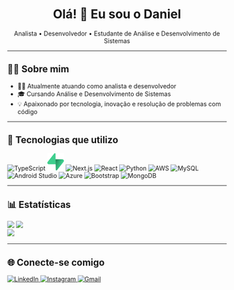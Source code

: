 <h1 align="center">Olá! 👋 Eu sou o Daniel</h1>

<p align="center">
  Analista • Desenvolvedor • Estudante de Análise e Desenvolvimento de Sistemas
</p>

---

## 🧑‍💻 Sobre mim

- 👨‍💼 Atualmente atuando como analista e desenvolvedor
- 🎓 Cursando Análise e Desenvolvimento de Sistemas
- 💡 Apaixonado por tecnologia, inovação e resolução de problemas com código

---

## 🚀 Tecnologias que utilizo

<div align="left">
  <img src="https://cdn.jsdelivr.net/gh/devicons/devicon/icons/typescript/typescript-original.svg" height="40" alt="TypeScript" />
  <img src="https://raw.githubusercontent.com/supabase/supabase/master/apps/www/public/images/supabase-logo-icon.svg" height="40" alt="Supabase logo" />
  <img src="https://cdn.jsdelivr.net/gh/devicons/devicon/icons/nextjs/nextjs-original.svg" height="40" alt="Next.js" />
  <img src="https://cdn.jsdelivr.net/gh/devicons/devicon/icons/react/react-original.svg" height="40" alt="React" />
  <img src="https://cdn.jsdelivr.net/gh/devicons/devicon/icons/python/python-original.svg" height="40" alt="Python" />
  <img src="https://skillicons.dev/icons?i=aws" height="40" alt="AWS" />
  <img src="https://skillicons.dev/icons?i=mysql" height="40" alt="MySQL" />
  <img src="https://skillicons.dev/icons?i=androidstudio" height="40" alt="Android Studio" />
  <img src="https://skillicons.dev/icons?i=azure" height="40" alt="Azure" />
  <img src="https://skillicons.dev/icons?i=bootstrap" height="40" alt="Bootstrap" />
  <img src="https://skillicons.dev/icons?i=mongodb" height="40" alt="MongoDB" />
</div>

---

## 📊 Estatísticas

<div align="left">
  <img src="https://github-readme-stats.vercel.app/api?username=Danzinxit&show_icons=true&count_private=true&theme=omni&hide_border=false" height="150" />
  <img src="https://github-readme-stats.vercel.app/api/top-langs?username=Danzinxit&layout=compact&langs_count=5&theme=omni&hide_border=false" height="150" />
</div>

<div align="left">
  <img src="https://github-readme-activity-graph.vercel.app/graph?username=Danzinxit&theme=redical&area=true&radius=16" height="300" />
</div>

---

## 🌐 Conecte-se comigo

<div align="left">
  <a href="https://www.linkedin.com/in/daniel-vieirabh" target="_blank">
    <img src="https://raw.githubusercontent.com/maurodesouza/profile-readme-generator/master/src/assets/icons/social/linkedin/default.svg" width="52" height="40" alt="LinkedIn" />
  </a>
  <a href="https://www.instagram.com/danielvieiray" target="_blank">
    <img src="https://raw.githubusercontent.com/maurodesouza/profile-readme-generator/master/src/assets/icons/social/instagram/default.svg" width="52" height="40" alt="Instagram" />
  </a>
  <a href="mailto:danielvieiraxbh30@gmail.com" target="_blank">
    <img src="https://raw.githubusercontent.com/maurodesouza/profile-readme-generator/master/src/assets/icons/social/gmail/default.svg" width="52" height="40" alt="Gmail" />
  </a>
</div>
